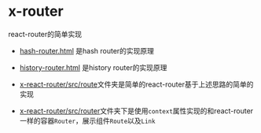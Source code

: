# x-router
react-router的简单实现

* [hash-router.html](https://github.com/Sylvenas/x-router/blob/master/hash-router.html) 是hash router的实现原理
* [history-router.html](https://github.com/Sylvenas/x-router/blob/master/history-router.html) 是history router的实现原理

* [x-react-router/src/route](https://github.com/Sylvenas/x-router/tree/master/x-react-router/src/route)文件夹是简单的react-router基于上述思路的简单的实现

* [x-react-router/src/router](https://github.com/Sylvenas/x-router/tree/master/x-react-router/src/context-route)文件夹下是使用`context`属性实现的和react-router一样的容器`Router`，展示组件`Route`以及`Link`
